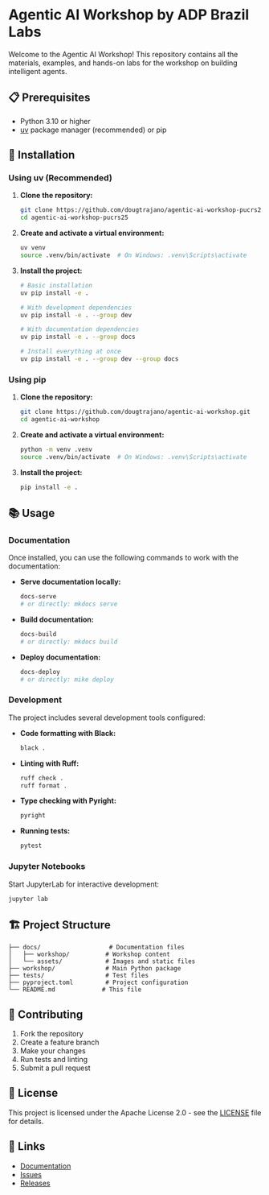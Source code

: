 # Agentic AI Workshop by ADP Brazil Labs

Welcome to the Agentic AI Workshop! This repository contains all the materials, examples, and hands-on labs for the workshop on building intelligent agents.

## 📋 Prerequisites

- Python 3.10 or higher
- [uv](https://docs.astral.sh/uv/) package manager (recommended) or pip

## 🚀 Installation

### Using uv (Recommended)

1. **Clone the repository:**

   ```bash
   git clone https://github.com/dougtrajano/agentic-ai-workshop-pucrs25.git
   cd agentic-ai-workshop-pucrs25
   ```

2. **Create and activate a virtual environment:**

   ```bash
   uv venv
   source .venv/bin/activate  # On Windows: .venv\Scripts\activate
   ```

3. **Install the project:**

   ```bash
   # Basic installation
   uv pip install -e .
   
   # With development dependencies
   uv pip install -e . --group dev
   
   # With documentation dependencies
   uv pip install -e . --group docs
   
   # Install everything at once
   uv pip install -e . --group dev --group docs
   ```

### Using pip

1. **Clone the repository:**

   ```bash
   git clone https://github.com/dougtrajano/agentic-ai-workshop.git
   cd agentic-ai-workshop
   ```

2. **Create and activate a virtual environment:**

   ```bash
   python -m venv .venv
   source .venv/bin/activate  # On Windows: .venv\Scripts\activate
   ```

3. **Install the project:**

   ```bash
   pip install -e .
   ```

## 📚 Usage

### Documentation

Once installed, you can use the following commands to work with the documentation:

- **Serve documentation locally:**

  ```bash
  docs-serve
  # or directly: mkdocs serve
  ```

- **Build documentation:**

  ```bash
  docs-build
  # or directly: mkdocs build
  ```

- **Deploy documentation:**

  ```bash
  docs-deploy
  # or directly: mike deploy
  ```

### Development

The project includes several development tools configured:

- **Code formatting with Black:**

  ```bash
  black .
  ```

- **Linting with Ruff:**

  ```bash
  ruff check .
  ruff format .
  ```

- **Type checking with Pyright:**

  ```bash
  pyright
  ```

- **Running tests:**

  ```bash
  pytest
  ```

### Jupyter Notebooks

Start JupyterLab for interactive development:

```bash
jupyter lab
```

## 🏗️ Project Structure

```text
├── docs/                   # Documentation files
│   ├── workshop/          # Workshop content
│   └── assets/            # Images and static files
├── workshop/              # Main Python package
├── tests/                 # Test files
├── pyproject.toml         # Project configuration
└── README.md             # This file
```

## 🤝 Contributing

1. Fork the repository
2. Create a feature branch
3. Make your changes
4. Run tests and linting
5. Submit a pull request

## 📄 License

This project is licensed under the Apache License 2.0 - see the [LICENSE](LICENSE) file for details.

## 🔗 Links

- [Documentation](https://dougtrajano.github.io/agentic-ai-workshop/)
- [Issues](https://github.com/dougtrajano/agentic-ai-workshop/issues)
- [Releases](https://github.com/DougTrajano/agentic-ai-workshop/releases)
